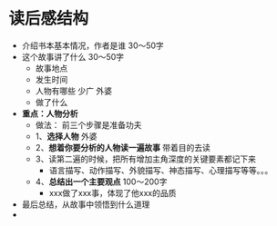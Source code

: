 # 读后感结构
- 介绍书本基本情况，作者是谁 30～50字
- 这个故事讲了什么 30～50字
	- 故事地点
	- 发生时间
	- 人物有哪些 少广 外婆
	- 做了什么
- **重点：人物分析**
	- 做法： 前三个步骤是准备功夫
	- 1、**选择人物** 外婆
	- 2、**想着你要分析的人物读一遍故事**  带着目的去读
	- 3、读第二遍的时候，把所有增加主角深度的关键要素都记下来
		- 语言描写、动作描写、外貌描写、神态描写、心理描写等等。。。
	- 4、**总结出一个主要观点** 100～200字
		- xxx做了xxx事，体现了他xxx的品质
- 最后总结，从故事中领悟到什么道理
-